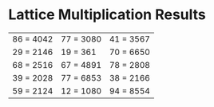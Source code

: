 # Lattice Multiplication Results

|   |   |   |
|---|---|---|
| 86 = 4042 | 77 = 3080 | 41 = 3567 |
| 29 = 2146 | 19 = 361 | 70 = 6650 |
| 68 = 2516 | 67 = 4891 | 78 = 2808 |
| 39 = 2028 | 77 = 6853 | 38 = 2166 |
| 59 = 2124 | 12 = 1080 | 94 = 8554 |
